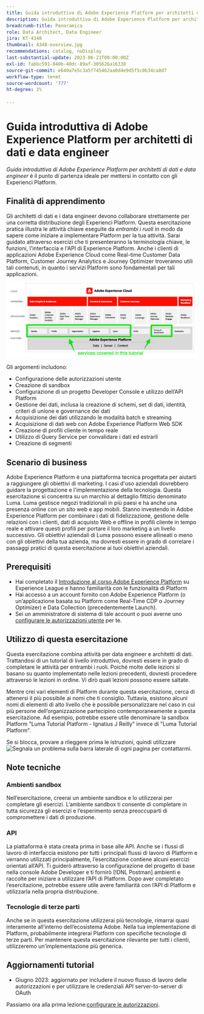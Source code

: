```yaml
---
title: Guida introduttiva di Adobe Experience Platform per architetti di dati e data engineer
description: Guida introduttiva di Adobe Experience Platform per architetti di dati e data engineer.
breadcrumb-title: Panoramica
role: Data Architect, Data Engineer
jira: KT-4348
thumbnail: 4348-overview.jpg
recommendations: catalog, noDisplay
last-substantial-update: 2023-06-21T00:00:00Z
exl-id: fabbc591-840b-40dc-89af-305626a16338
source-git-commit: e640a7e5c3a5f745462aa0d4e9d5f5c0b34ca8d7
workflow-type: tm+mt
source-wordcount: '777'
ht-degree: 1%

---
```


# Guida introduttiva di Adobe Experience Platform per architetti di dati e data engineer

<!--5min-->

_Guida introduttiva di Adobe Experience Platform per architetti di dati e data engineer_ è il punto di partenza ideale per mettersi in contatto con gli Experienci Platform.


<!--How do we address ETL-->

## Finalità di apprendimento

Gli architetti di dati e i data engineer devono collaborare strettamente per una corretta distribuzione degli Experienci Platform. Questa esercitazione pratica illustra le attività chiave eseguite da _entrambi i ruoli_ in modo da sapere come iniziare a implementare Platform per la tua attività. Sarai guidato attraverso esercizi che ti presenteranno la terminologia chiave, le funzioni, l&#39;interfaccia e l&#39;API di Experience Platform. Anche i clienti di applicazioni Adobe Experience Cloud come Real-time Customer Data Platform, Customer Journey Analytics e Journey Optimizer troveranno utili tali contenuti, in quanto i servizi Platform sono fondamentali per tali applicazioni.

![Marketecture di Adobe Experience Cloud che evidenzia i servizi Platform descritti in questo tutorial: identità, profilo, segmentazione, acquisizione, query e governance](assets/marketecture.png)

Gli argomenti includono:

* Configurazione delle autorizzazioni utente
* Creazione di sandbox
* Configurazione di un progetto Developer Console e utilizzo dell’API Platform
* Gestione dei dati, inclusa la creazione di schemi, set di dati, identità, criteri di unione e governance dei dati
* Acquisizione dei dati utilizzando le modalità batch e streaming
* Acquisizione di dati web con Adobe Experience Platform Web SDK
* Creazione di profili cliente in tempo reale
* Utilizzo di Query Service per convalidare i dati ed estrarli
* Creazione di segmenti

## Scenario di business

Adobe Experience Platform è una piattaforma tecnica progettata per aiutarti a raggiungere gli obiettivi di marketing. I casi d&#39;uso aziendali dovrebbero guidare la progettazione e l&#39;implementazione della tecnologia. Questa esercitazione si concentra su un marchio al dettaglio fittizio denominato Luma. Luma gestisce negozi tradizionali in più paesi e ha anche una presenza online con un sito web e app mobili. Stanno investendo in Adobe Experience Platform per combinare i dati di fidelizzazione, gestione delle relazioni con i clienti, dati di acquisto Web e offline in profili cliente in tempo reale e attivare questi profili per portare il loro marketing a un livello successivo. Gli obiettivi aziendali di Luma possono essere allineati o meno con gli obiettivi della tua azienda, ma dovresti essere in grado di correlare i passaggi pratici di questa esercitazione ai tuoi obiettivi aziendali.

## Prerequisiti

* Hai completato il [Introduzione al corso Adobe Experience Platform](https://experienceleague.adobe.com/?recommended=ExperiencePlatform-U-1-2020.1&amp;lang=it) su Experience League e hanno familiarità con le funzionalità di Platform
* Hai accesso a un account fornito con Adobe Experience Platform (o un’applicazione basata su Platform come Real-Time CDP o Journey Optimizer) e Data Collection (precedentemente Launch).
* Sei un amministratore di sistema di tale account o puoi averne uno [configurare le autorizzazioni utente](configure-permissions.md) per te.

## Utilizzo di questa esercitazione

Questa esercitazione combina attività per data engineer e architetti di dati. Trattandosi di un tutorial di livello introduttivo, dovresti essere in grado di completare le attività per entrambi i ruoli. Poiché molte delle lezioni si basano su quanto implementato nelle lezioni precedenti, dovresti procedere attraverso le lezioni in ordine. Vi dirò quali lezioni possono essere saltate.

Mentre crei vari elementi di Platform durante questa esercitazione, cerca di attenersi il più possibile ai nomi che ti consiglio. Tuttavia, esistono alcuni nomi di elementi di alto livello che è possibile personalizzare nel caso in cui più persone dell’organizzazione partecipino contemporaneamente a questa esercitazione. Ad esempio, potrebbe essere utile denominare la sandbox Platform &quot;Luma Tutorial Platform - Ignatius J Reilly&quot; invece di &quot;Luma Tutorial Platform&quot;.

Se si blocca, provare a rileggere prima le istruzioni, quindi utilizzare ![Segnala un problema](https://experienceleague.adobe.com/assets/img/feedback.svg) sulla barra laterale di ogni pagina per contattarmi.

## Note tecniche

### Ambienti sandbox

Nell’esercitazione, creerai un ambiente sandbox e lo utilizzerai per completare gli esercizi. L’ambiente sandbox ti consente di completare in tutta sicurezza gli esercizi e l’esperimento senza preoccuparti di compromettere i dati di produzione.

### API

La piattaforma è stata creata prima in base alle API. Anche se i flussi di lavoro di interfaccia esistono per tutti i principali flussi di lavoro di Platform e verranno utilizzati principalmente, l’esercitazione contiene alcuni esercizi orientati all’API. Ti guiderò attraverso la configurazione del progetto di base nella console Adobe Developer e ti fornirò [!DNL Postman] ambienti e raccolte per iniziare a utilizzare l’API di Platform. Dopo aver completato l’esercitazione, potrebbe essere utile avere familiarità con l’API di Platform e utilizzarla nella propria distribuzione.

### Tecnologie di terze parti

Anche se in questa esercitazione utilizzerai più tecnologie, rimarrai quasi interamente all’interno dell’ecosistema Adobe. Nella tua implementazione di Platform, probabilmente integrerai Platform con specifiche tecnologie di terze parti. Per mantenere questa esercitazione rilevante per tutti i clienti, utilizzeremo un’implementazione più generica.

## Aggiornamenti tutorial

* Giugno 2023: aggiornato per includere il nuovo flusso di lavoro delle autorizzazioni e per utilizzare le credenziali API server-to-server di OAuth


Passiamo ora alla prima lezione:[configurare le autorizzazioni](configure-permissions.md).
